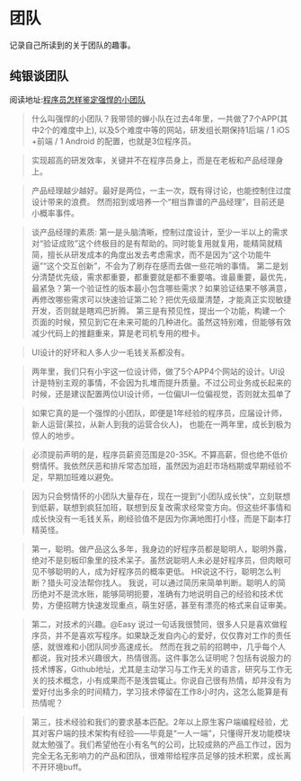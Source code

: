 # 团队
记录自己所读到的关于团队的趣事。

## 纯银谈团队
阅读地址:[程序员怎样鉴定强悍的小团队](http://weibo.com/ttarticle/p/show?id=2309404048929342813219)

> 什么叫强悍的小团队？我带领的蝉小队在过去4年里，一共做了7个APP(其中2个的难度中上),
以及5个难度中等的网站，研发组长期保持1后端 / 1 iOS +前端 / 1 Android 的配置，也就是3位程序员。

> 实现超高的研发效率，关键并不在程序员身上，而是在老板和产品经理身上。

> 产品经理越少越好。最好是两位，一主一次，既有得讨论，也能控制住过度设计带来的浪费。
然而招到或培养一个“相当靠谱的产品经理”，目前还是小概率事件。

> 谈产品经理的素质:
第一是头脑清晰，控制过度设计，至少一半以上的需求对“验证成败”这个终极目的是有帮助的。同时能复用就复用，能精简就精简，擅长从研发成本的角度出发去考虑需求，而不是因为“这个功能牛逼”“这个交互创新”，不会为了刷存在感而去做一些花哨的事情。
第二是划分清楚优先级，需求都重要，都重要就是都不重要咯。谁最重要，最优先，最紧急？第一个验证性的版本最小包含哪些需求？如果验证结果不够满意，再修改哪些需求可以快速验证第二轮？把优先级厘清楚，才能真正实现敏捷开发，否则就是瞎鸡巴折腾。
第三是有预见性，提出一个功能，构建一个页面的时候，预见到它在未来可能的几种进化。虽然这特别难，但能够有效减少代码上的推翻重来，算是老司机专用的橙卡。

> UI设计的好坏和人多人少一毛钱关系都没有。

> 两年里，我们只有小宇这一位设计师，做了5个APP4个网站的设计。UI设计是特别主观的事情，不会因为扎堆而提升质量。不过公司业务成长起来的时候，还是建议配置两位UI设计师，一位偏UI一位偏视觉，否则就太孤单了

> 如果它真的是一个强悍的小团队，即便是1年经验的程序员，应届设计师，新人运营(莱拉，从新人到我的运营合伙人)，
也能在一两年里，成长到极为惊人的地步。

> 必须提前声明的是，程序员薪资范围是20-35K。不算高薪，但也绝不低价劈情怀。我依然厌恶和排斥常态加班，虽然因为追赶市场档期或早期经验不足，早期加班难以避免。

> 因为只会劈情怀的小团队大量存在，现在一提到“小团队成长快”，立刻联想到低薪，联想到疯狂加班，联想到反复改需求经常变方向。但这些坏事情和成长快没有一毛钱关系，刷经验值不是因为你满地图打小怪，而是下副本打精英怪。

> 第一，聪明。做产品这么多年，我身边的好程序员都是聪明人，聪明外露，绝对不是刻板印象里的技术呆子。虽然说聪明人未必是好程序员，但肉眼可见不够聪明的人，成为好程序员的概率更低。
HR说这不行，聪明怎么判断？猎头可没法帮你找人。
我说，可以通过简历来简单判断。聪明人的简历绝对不是流水账，能够简明扼要，准确有力地说明自己的经验和技术优势，方便招聘方快速发现重点，萌生好感，甚至有漂亮的格式来自证审美。

> 第二，对技术的兴趣。@Easy 说过一句话我很赞同，很多人只是喜欢做程序员，并不是喜欢写程序。如果缺乏发自内心的爱好，仅仅靠对工作的责任感，就很难和小团队同步高速成长。
然而在我之前的招聘中，几乎每个人都说，我对技术兴趣很大，热情很高。这件事怎么证明呢？包括有说服力的技术博客，Github地址，尤其是主动学习与工作无关的语言，研究与工作无关的技术概念，小有成果而不是浅尝辄止。你说自己很有热情，却并没有为爱好付出多余的时间精力，学习技术停留在工作8小时内，这怎么能算是有热情呢？

> 第三，技术经验和我们的要求基本匹配。2年以上原生客户端编程经验，尤其对客户端的技术架构有经验——毕竟是“一人一端”，只懂得开发功能模块就太勉强了。我们希望他在小有名气的公司，比较成熟的产品工作过，因为完全无名无影响力的产品和团队，很难带给程序员足够的技术积累，成长离不开环境buff。
